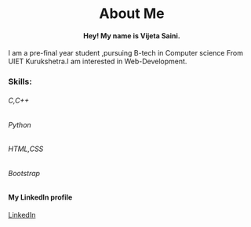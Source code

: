 <h1 align="center"> About Me</h1>

<h4 align="center">Hey! My name is Vijeta Saini.</h4>
<p>I am a pre-final year student ,pursuing B-tech in Computer science From UIET Kurukshetra.I am interested in Web-Development.</p>

<h3>Skills:</h3>

<h6>C,C++</h6>
<h6>Python</h6>
<h6>HTML,CSS</h6>
<h6>Bootstrap</h6>

<h4>My LinkedIn profile</h4>
<a href="https://www.linkedin.com/in/vijeta-saini-152978199" target="_blank" >LinkedIn</a>

